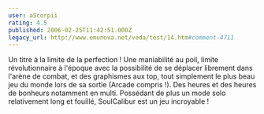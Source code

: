 ```yaml
---
user: aScorpii
rating: 4.5
published: 2006-02-25T11:42:51.000Z
legacy_url: http://www.emunova.net/veda/test/14.htm#comment-4711
---
```

Un titre à la limite de la perfection ! Une maniabilité au poil, limite révolutionnaire à l'époque avec la possibilité de se déplacer librement dans l'arène de combat, et des graphismes aux top, tout simplement le plus beau jeu du monde lors de sa sortie (Arcade compris !). Des heures et des heures de bonheurs notamment en multi. Possédant de plus un mode solo relativement long et fouillé, SoulCalibur est un jeu incroyable !